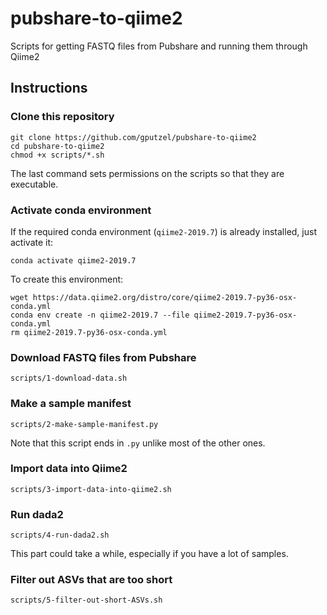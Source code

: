 # pubshare-to-qiime2

Scripts for getting FASTQ files from Pubshare and running them through Qiime2

## Instructions

### Clone this repository

    git clone https://github.com/gputzel/pubshare-to-qiime2
    cd pubshare-to-qiime2
    chmod +x scripts/*.sh

The last command sets permissions on the scripts so that they are executable.

### Activate conda environment

If the required conda environment (`qiime2-2019.7`) is already installed, just activate it:

    conda activate qiime2-2019.7

To create this environment:

    wget https://data.qiime2.org/distro/core/qiime2-2019.7-py36-osx-conda.yml
    conda env create -n qiime2-2019.7 --file qiime2-2019.7-py36-osx-conda.yml
    rm qiime2-2019.7-py36-osx-conda.yml

### Download FASTQ files from Pubshare

    scripts/1-download-data.sh

### Make a sample manifest

    scripts/2-make-sample-manifest.py

Note that this script ends in `.py` unlike most of the other ones.

### Import data into Qiime2

    scripts/3-import-data-into-qiime2.sh

### Run dada2

    scripts/4-run-dada2.sh

This part could take a while, especially if you have a lot of samples.

### Filter out ASVs that are too short

    scripts/5-filter-out-short-ASVs.sh


